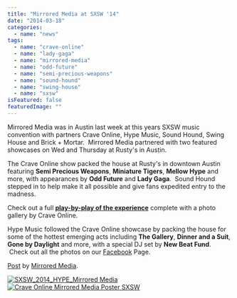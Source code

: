 ```yaml
---
title: "Mirrored Media at SXSW '14"
date: "2014-03-18"
categories: 
  - name: "news"
tags: 
  - name: "crave-online"
  - name: "lady-gaga"
  - name: "mirrored-media"
  - name: "odd-future"
  - name: "semi-precious-weapons"
  - name: "sound-hound"
  - name: "swing-house"
  - name: "sxsw"
isFeatured: false
featuredImage: ""
---
```


Mirrored Media was in Austin last week at this years SXSW music convention with partners Crave Online, Hype Music, Sound Hound, Swing House and Brick + Mortar.  Mirrored Media partnered with two featured showcases on Wed and Thursday at Rusty's in Austin.

The Crave Online show packed the house at Rusty's in downtown Austin featuring **Semi Precious Weapons**, **Miniature Tigers**, **Mellow Hype** and more, with appearances by **Odd Future** and **Lady Gaga**.  Sound Hound stepped in to help make it all possible and give fans expedited entry to the madness.

Check out a full **[play-by-play of the experience](http://www.craveonline.com/music/articles/659625-sxsw-craveonline-brings-lady-gaga-odd-future-out-to-play-with-hugely-successful-showcase#/slide/1)** complete with a photo gallery by Crave Online.

Hype Music followed the Crave Online showcase by packing the house for some of the hottest emerging acts including **The Gallery**, **Dinner and a Suit**, **Gone by Daylight** and more, with a special DJ set by **New Beat Fund**.  Check out all the photos on our [Facebook](https://www.facebook.com/media/set/?set=a.798775150150919.1073741827.205817726113334&type=1) Page.

<script type="text/javascript">// <![CDATA[ (function(d, s, id) { var js, fjs = d.getElementsByTagName(s)[0]; if (d.getElementById(id)) return; js = d.createElement(s); js.id = id; js.src = "//connect.facebook.net/en_US/all.js#xfbml=1"; fjs.parentNode.insertBefore(js, fjs); }(document, 'script', 'facebook-jssdk')); // ]]></script>

[Post](https://www.facebook.com/media/set/?set=a.798775150150919.1073741827.205817726113334&type=1) by [Mirrored Media](https://www.facebook.com/mirroredmedia).

[![SXSW_2014_HYPE_Mirrored Media](http://www.mirroredmedia.com/wp-content/uploads/2014/03/SXSW_2014_HYPE_3.jpg "SXSW Hype Mirrored Media Playbill")](http://www.mirroredmedia.com/wp-content/uploads/2014/03/SXSW_2014_HYPE_3.jpg)[![](http://www.mirroredmedia.com/wp-content/uploads/2014/03/event-poster-2354604-662x1024.jpg "Crave Online Mirrored Media Poster SXSW")](http://www.mirroredmedia.com/wp-content/uploads/2014/03/event-poster-2354604.jpg)
